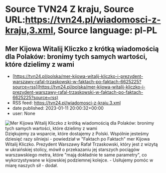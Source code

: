 # Source TVN24 Z kraju, Source URL:https://tvn24.pl/wiadomosci-z-kraju,3.xml, Source language: pl-PL

## Mer Kijowa Witalij Kliczko z krótką wiadomością dla Polaków: bronimy tych samych wartości, które dzielimy z wami
 - [https://tvn24.pl/polska/mer-kijowa-witalij-kliczko-i-prezydent-warszawy-rafal-trzaskowski-w-faktach-po-faktach-6625225?source=rss](https://tvn24.pl/polska/mer-kijowa-witalij-kliczko-i-prezydent-warszawy-rafal-trzaskowski-w-faktach-po-faktach-6625225?source=rss)
 - RSS feed: https://tvn24.pl/wiadomosci-z-kraju,3.xml
 - date published: 2023-01-11 20:00:32+00:00
 - user: None

<img alt="Mer Kijowa Witalij Kliczko z krótką wiadomością dla Polaków: bronimy tych samych wartości, które dzielimy z wami" src="https://tvn24.pl/najnowsze/cdn-zdjecie-yt7co3-11-1940-kijow-fpf-goscie-0012-6625197/alternates/LANDSCAPE_1280" />
    Dziękujemy za wsparcie, które dostajemy z Polski. Wspólnie jesteśmy dziesięć razy silniejsi - powiedział w "Faktach po Faktach" mer Kijowa Witalij Kliczko. Prezydent Warszawy Rafał Trzaskowski, który jest z  wizytą w ukraińskiej stolicy, mówił o przekazaniu jej starszych pociągów warszawskiego metra, które "mają dokładnie te same parametry", co wykorzystywane w kijowskiej podziemnej kolejce. - Usiłujemy pomóc w miarę naszych sił - dodał.
